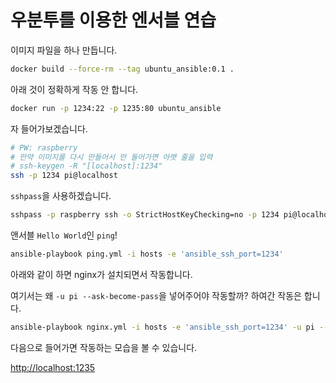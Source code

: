 # 우분투를 이용한 엔서블 연습

이미지 파일을 하나 만듭니다.

```bash
docker build --force-rm --tag ubuntu_ansible:0.1 .
```

아래 것이 정확하게 작동 안 합니다.

```bash
docker run -p 1234:22 -p 1235:80 ubuntu_ansible
```

자 들어가보겠습니다.

```bash
# PW: raspberry
# 만약 이미지를 다시 만들어서 안 들어가면 아랫 줄을 입력
# ssh-keygen -R "[localhost]:1234"
ssh -p 1234 pi@localhost
```

`sshpass`을 사용하겠습니다.

```bash
sshpass -p raspberry ssh -o StrictHostKeyChecking=no -p 1234 pi@localhost
```

앤서블 `Hello World`인 `ping`!

```bash
ansible-playbook ping.yml -i hosts -e 'ansible_ssh_port=1234'
```

아래와 같이 하면 nginx가 설치되면서 작동합니다.

여기서는 왜 `-u pi --ask-become-pass`을 넣어주어야 작동할까?
하여간 작동은 합니다.

```bash
ansible-playbook nginx.yml -i hosts -e 'ansible_ssh_port=1234' -u pi --ask-become-pass
```

다음으로 들어가면 작동하는 모습을 볼 수 있습니다.

[http://localhost:1235](http://localhost:1235)
